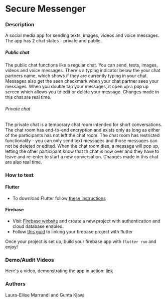 # Secure Messenger

### Description

A social media app for sending texts, images, videos and voice messages. The app has 2 chat states - private and public.

##### Public chat

The public chat functions like a regular chat. You can send, texts, images, videos and voice messages. There's a typing indicator below the your chat partners name, which shows if they are currently typing in your chat. Messages also get the seen checkmark when your chat partner sees your messages. When you double tap your messages, it open up a pop up screen which allows you to edit or delete your message. Changes made in this chat are real time.

###### Private chat

The private chat is a temporary chat room intended for short conversations. The chat room has end-to-end encryption and exists only as long as either of the participants has not left the chat room. The chat room has restricted functionality - you can only send text messages and those messages can not be deleted or edited. When the chat room dies, a message will pop up, letting the other participant know that th chat is now over and they have to leave and re-enter to start a new conversation. Changes made in this chat are also real time.

### How to test

#### Flutter
- To download Flutter follow [these instructions](https://docs.flutter.dev/get-started/install)

#### Firebase
- Visit [Firebase website](https://firebase.google.com/) and create a new project with authentication and cloud database enabled.
- Follow [this guid](https://firebase.google.com/docs/flutter/setup?platform=ios) to linking your firebase project with flutter

Once your project is set up, build your firebase app with ```flutter run``` and enjoy!

### Demo/Audit Videos

Here's a video, demonstrating the app in action: [link](https://drive.google.com/drive/folders/11o43Es8-qvTmjYTVy2DPMmz4mKW0YO-c)

### Authors

Laura-Eliise Marrandi and Gunta Kļava